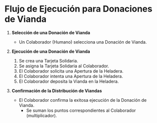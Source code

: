 # Flujo de Ejecución para Donaciones de Vianda

1. **Selección de una Donación de Vianda**
   - Un Colaborador (Humano) selecciona una Donación de Vianda.

2. **Ejecución de una Donación de Vianda**
   1. Se crea una Tarjeta Solidaria.
   2. Se asigna la Tarjeta Solidaria al Colaborador.
   3. El Colaborador solicita una Apertura de la Heladera.
   4. El Colaborador intenta una Apertura de la Heladera.
   5. El Colaborador deposita la Vianda en la Heladera.

3. **Confirmación de la Distribución de Viandas**
   - El Colaborador confirma la exitosa ejecución de la Donación de Vianda.
      - Se suman los puntos correspondientes al Colaborador (multiplicador).
